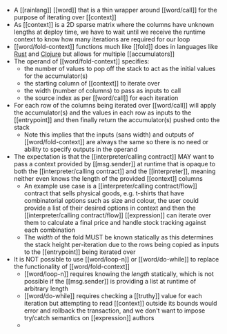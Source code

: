 - A [[rainlang]] [[word]] that is a thin wrapper around [[word/call]] for the purpose of iterating over [[context]]
- As [[context]] is a 2D sparse matrix where the columns have unknown lengths at deploy time, we have to wait until we receive the runtime context to know how many iterations are required for our loop
- [[word/fold-context]] functions much like [[fold]] does in languages like [Rust](https://doc.rust-lang.org/stable/std/iter/trait.Iterator.html#method.fold) and [Clojure](https://clojuredocs.org/clojure.core.reducers/fold) but allows for multiple [[accumulators]]
- The operand of [[word/fold-context]] specifies:
	- the number of values to pop off the stack to act as the initial values for the accumulator(s)
	- the starting column of [[context]] to iterate over
	- the width (number of columns) to pass as inputs to call
	- the source index as per [[word/call]] for each iteration
- For each row of the columns being iterated over [[word/call]] will apply the accumulator(s) and the values in each row as inputs to the [[entrypoint]] and then finally return the accumulator(s) pushed onto the stack
	- Note this implies that the inputs (sans width) and outputs of [[word/fold-context]] are always the same so there is no need or ability to specify outputs in the operand
- The expectation is that the [[interpreter/calling contract]] MAY want to pass a context provided by [[msg.sender]] at runtime that is opaque to both the [[interpreter/calling contract]] and the [[interpreter]], meaning neither even knows the length of the provided [[context]] columns
	- An example use case is a [[interpreter/calling contract/flow]] contract that sells physical goods, e.g. t-shirts that have combinatorial options such as size and colour, the user could provide a list of their desired options in context and then the [[interpreter/calling contract/flow]] [[expression]] can iterate over them to calculate a final price and handle stock tracking against each combination
	- The _width_ of the fold MUST be known statically as this determines the stack height per-iteration due to the rows being copied as inputs to the [[entrypoint]] being iterated over
- It is NOT possible to use [[word/loop-n]] or [[word/do-while]] to replace the functionality of [[word/fold-context]]
	- [[word/loop-n]] requires knowing the _length_ statically, which is not possible if the [[msg.sender]] is providing a list at runtime of arbitrary length
	- [[word/do-while]] requires checking a [[truthy]] value for each iteration but attempting to read [[context]] outside its bounds would error and rollback the transaction, and we don't want to impose try/catch semantics on [[expression]] authors
	-